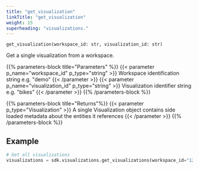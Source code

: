 ```yaml
---
title: "get_visualization"
linkTitle: "get_visualization"
weight: 15
superheading: "visualizations."
---
```




``get_visualization(workspace_id: str, visualization_id: str)``

Get a single visualization from a workspace.


{{% parameters-block  title="Parameters" %}}
{{< parameter p_name="workspace_id" p_type="string" >}}
Workspace identification string e.g. "demo"
{{< /parameter >}}
{{< parameter p_name="visualization_id" p_type="string" >}}
Visualization identifier string e.g. "bikes"
{{< /parameter >}}
{{% /parameters-block %}}

{{% parameters-block title="Returns"%}}
{{< parameter p_type="Visualization" >}}
A single Visualization object contains side loaded metadata about the entities it references
{{< /parameter >}}
{{% /parameters-block %}}

## Example

```python
# Get all visualizations
visualizations = sdk.visualizations.get_visualizations(workspace_id="123")
```
